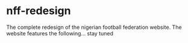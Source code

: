 # nff-redesign
The complete redesign of the nigerian football federation website. The website features the following... stay tuned
